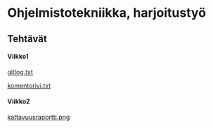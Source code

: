 # Ohjelmistotekniikka, harjoitustyö

## Tehtävät
#### Viikko1

[gitlog.txt](https://github.com/StunneS/ot-harjoitustyo/blob/master/laskarit/viikko1/gitlog.txt)

[komentorivi.txt](https://github.com/StunneS/ot-harjoitustyo/blob/master/laskarit/viikko1/komentorivi.txt)

#### Viikko2

[kattavuusraportti.png](https://github.com/StunneS/ot-harjoitustyo/blob/master/laskarit/viikko2/kattavuusraportti.png)
